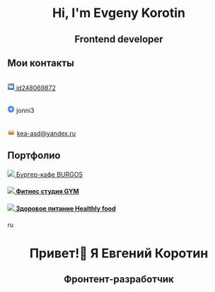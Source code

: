 <h1 align="center">Hi, I'm Evgeny Korotin </h1>
<h2 align="center">Frontend developer </h2>

## Мои контакты
######
<a href="https://vk.com/id248069872" target="_blank"><img src="https://github.com/keaasd/kea/blob/main/images/Vk-icon.png" height="16"/>  id248069872</a> 
######
<img src="https://github.com/keaasd/kea/blob/main/images/telegram.png" height="16"/>  jonni3
######
<img src="https://github.com/keaasd/kea/blob/main/images/email.png" height="16"/> kea-asd@yandex.ru

## Портфолио
####
<a href="https://keaasd.github.io/Module01-Burger/menu.html" target="_blank"><img src="https://github.com/keaasd/kea/blob/main/images/burgers.ico" height="16"/>  Бургер-кафе BURGOS</a> 
#### <a href="https://keaasd.github.io/Module01-Gym/index.html" target="_blank"><img src="https://github.com/keaasd/kea/blob/main/images/gym.ico" width="16"/> Фитнес студия GYM </a> 
#### <a href="https://keaasd.github.io/module02-Shop/dist/" target="_blank"><img src="https://github.com/keaasd/kea/blob/main/images/healthly-food.ico" height="16"/>  Здоровое питание Healthly food</a> 
####

ru
# 
<h1 align="center">Привет!👋 Я Евгений Коротин</h1>
<h2 align="center">Фронтент-разработчик</h2>

<!--   https://habr.com/ru/post/649363/ -->
